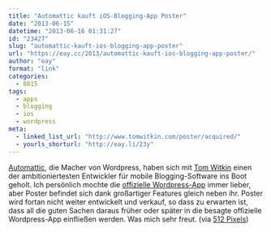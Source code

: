 ```yaml
---
title: "Automattic kauft iOS-Blogging-App Poster"
date: "2013-06-15"
datetime: "2013-06-16 01:31:27"
id: "23427"
slug: "automattic-kauft-ios-blogging-app-poster"
url: "https://eay.cc/2013/automattic-kauft-ios-blogging-app-poster/"
author: "eay"
format: "link"
categories:
  - 0815
tags:
  - apps
  - blogging
  - ios
  - wordpress
meta:
  - linked_list_url: "http://www.tomwitkin.com/poster/acquired/"
  - yourls_shorturl: "http://eay.li/23y"
---
```


[Automattic](http://automattic.com/), die Macher von Wordpress, haben sich mit [Tom Witkin](https://twitter.com/tom_witkin) einen der ambitioniertesten Entwickler für mobile Blogging-Software ins Boot geholt. Ich persönlich mochte die [offizielle Wordpress-App](https://itun.es/de/i9Mau.i) immer lieber, aber Poster befindet sich dank großartiger Features gleich neben ihr. Poster wird fortan nicht weiter entwickelt und verkauf, so dass zu erwarten ist, dass all die guten Sachen daraus früher oder später in die besagte offizielle Wordpress-App einfließen werden. Was mich sehr freut. (via [512 Pixels](http://512pixels.net/2013/06/poster-acquired-by-automattic/))
